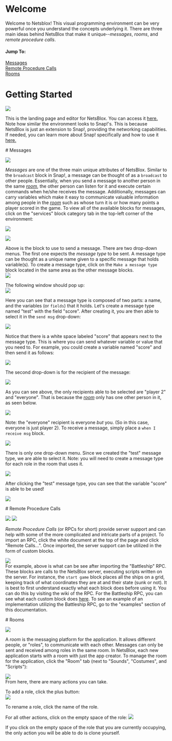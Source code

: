 # Welcome

Welcome to Netsblox! This visual programming environment can be very powerful once you understand the concepts underlying it. There are three main ideas behind NetsBlox that make it unique--*messages*, *rooms*, and *remote procedure calls*. 

#### Jump To:
[Messages](#messages)  
[Remote Procedure Calls](#rpcs)  
[Rooms](#rooms)  

# Getting Started

![](screenshots/home.PNG)

This is the landing page and editor for NetsBlox. You can access it [here.](http://editor.netsblox.org) Note how similar the environment looks to Snap!'s. This is because NetsBlox is just an extension to Snap!, providing the networking capabilities. If needed, you can learn more about Snap! specifically and how to use it [here.](http://snap.berkeley.edu/SnapManual.pdf)

<a name="messages"/>
# Messages

![](screenshots/message.PNG)

*Messages* are one of the three main unique attributes of NetsBlox. Similar to the `broadcast` block in Snap!, a message can be thought of as a `broadcast` to other people. Essentially, when you send a message to another person in the same *[room](#rooms)*, the other person can listen for it and execute certain commands when he/she receives the message. Additionally, messages can carry variables which make it easy to communicate valuable information among people in the *[room](#rooms)* such as whose turn it is or how many points a player scored in the game. To view all of the available blocks for messages, click on the "services" block category tab in the top-left corner of the environment:

![](screenshots/msg_category.PNG)

![](screenshots/sendmsg_dropdown.PNG)

Above is the block to use to send a message. There are two drop-down menus. The first one expects the *message type* to be sent. A message type can be thought as a unique name given to a specific message that holds variable(s). To create a message type, click on the `Make a message type` block located in the same area as the other message blocks.  
![](screenshots/makemsg.PNG)

The following window should pop up:  
![](screenshots/makemsg2.PNG)

Here you can see that a message type is composed of two parts: a name, and the variables (or `fields`) that it holds. Let's create a message type named "test" with the field "score". After creating it, you are then able to select it in the `send msg` drop-down:

![](screenshots/sendmsg_dropdown3.PNG)

Notice that there is a white space labeled "score" that appears next to the message type. This is where you can send whatever variable or value that you need to. For example, you could create a variable named "score" and then send it as follows: 

![](screenshots/send_score.PNG)

The second drop-down is for the recipient of the message:

![](screenshots/sendmsg_dropdown2.PNG) 

As you can see above, the only recipients able to be selected are "player 2" and "everyone". That is because the *[room](#rooms)* only has one other person in it, as seen below. 

![](screenshots/player2_room.PNG)

Note: the "everyone" recipient is everyone *but* you. (So in this case, everyone is just player 2). 
To receive a message, simply place a `when I receive msg` block. 

![](screenshots/msg_dropdown.PNG)

There is only one drop-down menu. Since we created the "test" message type, we are able to select it. Note: you will need to create a message type for each role in the room that uses it.

![](screenshots/msg_dropdown2.PNG)

After clicking the "test" message type, you can see that the variable "score" is able to be used!

![](screenshots/msg_dropdown3.PNG)

<a name="rpcs" />
# Remote Procedure Calls

![](screenshots/import_rpc.PNG) ![](screenshots/rpc.PNG)

*Remote Procedure Calls* (or RPCs for short) provide server support and can help with some of the more complicated and intricate parts of a project. To import an RPC, click the white document at the top of the page and click "Remote Calls...". Once imported, the server support can be utilized in the form of custom blocks. 

![](screenshots/rpcblocks.PNG)  
For example, above is what can be see after importing the "Battleship" RPC. These blocks are calls to the NetsBlox server, executing scripts written on the server. For instance, the `start game` block places all the ships on a grid, keeping track of what coordinates they are at and their state (sunk or not). It is best to first understand exactly what each block does before using it. You can do this by visiting the wiki of the RPC. For the Battleship RPC, you can see what each custom block does [here](https://github.com/NetsBlox/NetsBlox/wiki/Battleship-RPC). To see an example of an implementation utilizing the Battleship RPC, go to the "examples" section of this documentation.

<a name="rooms" />
# Rooms

![](screenshots/room.PNG)

A *room* is the messaging platform for the application. It allows different people, or "roles", to communicate with each other. Messages can only be sent and received among roles in the same room. In NetsBlox, each new application starts with a room with just the app creator. To manage the room for the application, click the "Room" tab (next to "Sounds", "Costumes", and "Scripts"):

![](screenshots/room2.PNG)  
From here, there are many actions you can take.

To add a role, click the plus button:  
![](screenshots/addrole.PNG)

To rename a role, click the name of the role. 

For all other actions, click on the empty space of the role:
![](screenshots/editrole.PNG)

If you click on the empty space of the role that you are currently occupying, the only action you will be able to do is clone yourself.

